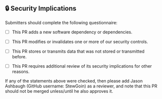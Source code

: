 ## 🔒 Security Implications

Submitters should complete the following questionnaire:

- [ ] This PR adds a new software dependency or dependencies.

- [ ] This PR modifies or invalidates one or more of our security controls.

- [ ] This PR stores or transmits data that was not stored or transmitted before.

- [ ] This PR requires additional review of its security implications for other reasons.

If any of the statements above were checked, then please add Jason Ashbaugh (GitHub username: StewGoin) as a reviewer, and note that this PR should not be merged unless/until he also approves it.
